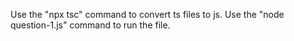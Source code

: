 Use the "npx tsc" command to convert ts files to js.
Use the "node question-1.js" command to run the file.